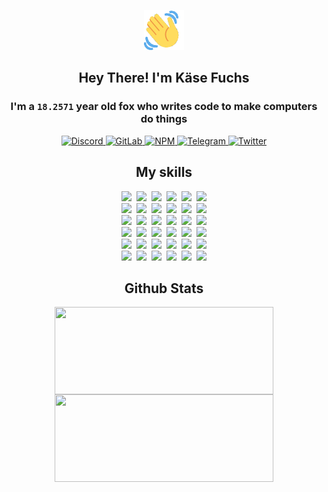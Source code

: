 <div><p align=center><img src=./resources/images/wave.gif width=64px height=64px></p><h2 align=center>Hey There! I'm Käse Fuchs</h2><h3 align=center>I'm a <code>18.2571</code> year old fox who writes code to make computers do things</h3><p align=center><a href=https://discord.com/users/507526681125322772><img alt=Discord src="https://img.shields.io/badge/Discord-5865F2?logo=discord&logoColor=white&style=flat-square#577db95bc35fd8a2767a84433a1484b1"> </a><a href=https://gitlab.com/kasefuchs><img alt=GitLab src="https://img.shields.io/badge/GitLab-330F63?logo=gitlab&logoColor=white&style=flat-square#577db95bc35fd8a2767a84433a1484b1"> </a><a href=https://npmjs.com/~kasefuchs><img alt=NPM src="https://img.shields.io/badge/NPM-CB3837?logo=npm&logoColor=white&style=flat-square#577db95bc35fd8a2767a84433a1484b1"> </a><a href=https://t.me/kasefuchs><img alt=Telegram src="https://img.shields.io/badge/Telegram-2CA5E0?logo=telegram&logoColor=white&style=flat-square#577db95bc35fd8a2767a84433a1484b1"> </a><a href=https://twitter.com/kasefuchs><img alt=Twitter src="https://img.shields.io/badge/Twitter-1DA1F2?logo=twitter&logoColor=white&style=flat-square#577db95bc35fd8a2767a84433a1484b1"></a></p><h2 align=center>My skills</h2><p align=center><a href=https://aws.amazon.com/ ><picture><source srcset="https://skillicons.dev/icons?i=aws&theme=dark#577db95bc35fd8a2767a84433a1484b1" media="(prefers-color-scheme: dark)"><source srcset="https://skillicons.dev/icons?i=aws&theme=light#577db95bc35fd8a2767a84433a1484b1" media="(prefers-color-scheme: light), (prefers-color-scheme: no-preference)"><img src="https://skillicons.dev/icons?i=aws&theme=light#577db95bc35fd8a2767a84433a1484b1"></picture></a>&nbsp;&nbsp;<a href=https://en.wikipedia.org/wiki/Bash_(Unix_shell)><picture><source srcset="https://skillicons.dev/icons?i=bash&theme=dark#577db95bc35fd8a2767a84433a1484b1" media="(prefers-color-scheme: dark)"><source srcset="https://skillicons.dev/icons?i=bash&theme=light#577db95bc35fd8a2767a84433a1484b1" media="(prefers-color-scheme: light), (prefers-color-scheme: no-preference)"><img src="https://skillicons.dev/icons?i=bash&theme=light#577db95bc35fd8a2767a84433a1484b1"></picture></a>&nbsp;&nbsp;<a href=https://discord.com/developers/docs><picture><source srcset="https://skillicons.dev/icons?i=bots&theme=dark#577db95bc35fd8a2767a84433a1484b1" media="(prefers-color-scheme: dark)"><source srcset="https://skillicons.dev/icons?i=bots&theme=light#577db95bc35fd8a2767a84433a1484b1" media="(prefers-color-scheme: light), (prefers-color-scheme: no-preference)"><img src="https://skillicons.dev/icons?i=bots&theme=light#577db95bc35fd8a2767a84433a1484b1"></picture></a>&nbsp;&nbsp;<a href=https://www.cloudflare.com/ ><picture><source srcset="https://skillicons.dev/icons?i=cloudflare&theme=dark#577db95bc35fd8a2767a84433a1484b1" media="(prefers-color-scheme: dark)"><source srcset="https://skillicons.dev/icons?i=cloudflare&theme=light#577db95bc35fd8a2767a84433a1484b1" media="(prefers-color-scheme: light), (prefers-color-scheme: no-preference)"><img src="https://skillicons.dev/icons?i=cloudflare&theme=light#577db95bc35fd8a2767a84433a1484b1"></picture></a>&nbsp;&nbsp;<a href=https://en.wikipedia.org/wiki/CSS><picture><source srcset="https://skillicons.dev/icons?i=css&theme=dark#577db95bc35fd8a2767a84433a1484b1" media="(prefers-color-scheme: dark)"><source srcset="https://skillicons.dev/icons?i=css&theme=light#577db95bc35fd8a2767a84433a1484b1" media="(prefers-color-scheme: light), (prefers-color-scheme: no-preference)"><img src="https://skillicons.dev/icons?i=css&theme=light#577db95bc35fd8a2767a84433a1484b1"></picture></a>&nbsp;&nbsp;<a href=https://www.docker.com/ ><picture><source srcset="https://skillicons.dev/icons?i=docker&theme=dark#577db95bc35fd8a2767a84433a1484b1" media="(prefers-color-scheme: dark)"><source srcset="https://skillicons.dev/icons?i=docker&theme=light#577db95bc35fd8a2767a84433a1484b1" media="(prefers-color-scheme: light), (prefers-color-scheme: no-preference)"><img src="https://skillicons.dev/icons?i=docker&theme=light#577db95bc35fd8a2767a84433a1484b1"></picture></a><br><a href=https://www.electronjs.org/ ><picture><source srcset="https://skillicons.dev/icons?i=electron&theme=dark#577db95bc35fd8a2767a84433a1484b1" media="(prefers-color-scheme: dark)"><source srcset="https://skillicons.dev/icons?i=electron&theme=light#577db95bc35fd8a2767a84433a1484b1" media="(prefers-color-scheme: light), (prefers-color-scheme: no-preference)"><img src="https://skillicons.dev/icons?i=electron&theme=light#577db95bc35fd8a2767a84433a1484b1"></picture></a>&nbsp;&nbsp;<a href=https://expressjs.com/ ><picture><source srcset="https://skillicons.dev/icons?i=express&theme=dark#577db95bc35fd8a2767a84433a1484b1" media="(prefers-color-scheme: dark)"><source srcset="https://skillicons.dev/icons?i=express&theme=light#577db95bc35fd8a2767a84433a1484b1" media="(prefers-color-scheme: light), (prefers-color-scheme: no-preference)"><img src="https://skillicons.dev/icons?i=express&theme=light#577db95bc35fd8a2767a84433a1484b1"></picture></a>&nbsp;&nbsp;<a href=https://www.figma.com/ ><picture><source srcset="https://skillicons.dev/icons?i=figma&theme=dark#577db95bc35fd8a2767a84433a1484b1" media="(prefers-color-scheme: dark)"><source srcset="https://skillicons.dev/icons?i=figma&theme=light#577db95bc35fd8a2767a84433a1484b1" media="(prefers-color-scheme: light), (prefers-color-scheme: no-preference)"><img src="https://skillicons.dev/icons?i=figma&theme=light#577db95bc35fd8a2767a84433a1484b1"></picture></a>&nbsp;&nbsp;<a href=https://firebase.google.com/ ><picture><source srcset="https://skillicons.dev/icons?i=firebase&theme=dark#577db95bc35fd8a2767a84433a1484b1" media="(prefers-color-scheme: dark)"><source srcset="https://skillicons.dev/icons?i=firebase&theme=light#577db95bc35fd8a2767a84433a1484b1" media="(prefers-color-scheme: light), (prefers-color-scheme: no-preference)"><img src="https://skillicons.dev/icons?i=firebase&theme=light#577db95bc35fd8a2767a84433a1484b1"></picture></a>&nbsp;&nbsp;<a href=https://flask.palletsprojects.com/ ><picture><source srcset="https://skillicons.dev/icons?i=flask&theme=dark#577db95bc35fd8a2767a84433a1484b1" media="(prefers-color-scheme: dark)"><source srcset="https://skillicons.dev/icons?i=flask&theme=light#577db95bc35fd8a2767a84433a1484b1" media="(prefers-color-scheme: light), (prefers-color-scheme: no-preference)"><img src="https://skillicons.dev/icons?i=flask&theme=light#577db95bc35fd8a2767a84433a1484b1"></picture></a>&nbsp;&nbsp;<a href=https://cloud.google.com/ ><picture><source srcset="https://skillicons.dev/icons?i=gcp&theme=dark#577db95bc35fd8a2767a84433a1484b1" media="(prefers-color-scheme: dark)"><source srcset="https://skillicons.dev/icons?i=gcp&theme=light#577db95bc35fd8a2767a84433a1484b1" media="(prefers-color-scheme: light), (prefers-color-scheme: no-preference)"><img src="https://skillicons.dev/icons?i=gcp&theme=light#577db95bc35fd8a2767a84433a1484b1"></picture></a><br><a href=https://git-scm.com/ ><picture><source srcset="https://skillicons.dev/icons?i=git&theme=dark#577db95bc35fd8a2767a84433a1484b1" media="(prefers-color-scheme: dark)"><source srcset="https://skillicons.dev/icons?i=git&theme=light#577db95bc35fd8a2767a84433a1484b1" media="(prefers-color-scheme: light), (prefers-color-scheme: no-preference)"><img src="https://skillicons.dev/icons?i=git&theme=light#577db95bc35fd8a2767a84433a1484b1"></picture></a>&nbsp;&nbsp;<a href=https://github.com/ ><picture><source srcset="https://skillicons.dev/icons?i=github&theme=dark#577db95bc35fd8a2767a84433a1484b1" media="(prefers-color-scheme: dark)"><source srcset="https://skillicons.dev/icons?i=github&theme=light#577db95bc35fd8a2767a84433a1484b1" media="(prefers-color-scheme: light), (prefers-color-scheme: no-preference)"><img src="https://skillicons.dev/icons?i=github&theme=light#577db95bc35fd8a2767a84433a1484b1"></picture></a>&nbsp;&nbsp;<a href=https://gitlab.com/ ><picture><source srcset="https://skillicons.dev/icons?i=gitlab&theme=dark#577db95bc35fd8a2767a84433a1484b1" media="(prefers-color-scheme: dark)"><source srcset="https://skillicons.dev/icons?i=gitlab&theme=light#577db95bc35fd8a2767a84433a1484b1" media="(prefers-color-scheme: light), (prefers-color-scheme: no-preference)"><img src="https://skillicons.dev/icons?i=gitlab&theme=light#577db95bc35fd8a2767a84433a1484b1"></picture></a>&nbsp;&nbsp;<a href=https://www.heroku.com/ ><picture><source srcset="https://skillicons.dev/icons?i=heroku&theme=dark#577db95bc35fd8a2767a84433a1484b1" media="(prefers-color-scheme: dark)"><source srcset="https://skillicons.dev/icons?i=heroku&theme=light#577db95bc35fd8a2767a84433a1484b1" media="(prefers-color-scheme: light), (prefers-color-scheme: no-preference)"><img src="https://skillicons.dev/icons?i=heroku&theme=light#577db95bc35fd8a2767a84433a1484b1"></picture></a>&nbsp;&nbsp;<a href=https://en.wikipedia.org/wiki/HTML><picture><source srcset="https://skillicons.dev/icons?i=html&theme=dark#577db95bc35fd8a2767a84433a1484b1" media="(prefers-color-scheme: dark)"><source srcset="https://skillicons.dev/icons?i=html&theme=light#577db95bc35fd8a2767a84433a1484b1" media="(prefers-color-scheme: light), (prefers-color-scheme: no-preference)"><img src="https://skillicons.dev/icons?i=html&theme=light#577db95bc35fd8a2767a84433a1484b1"></picture></a>&nbsp;&nbsp;<a href=https://en.wikipedia.org/wiki/JavaScript><picture><source srcset="https://skillicons.dev/icons?i=js&theme=dark#577db95bc35fd8a2767a84433a1484b1" media="(prefers-color-scheme: dark)"><source srcset="https://skillicons.dev/icons?i=js&theme=light#577db95bc35fd8a2767a84433a1484b1" media="(prefers-color-scheme: light), (prefers-color-scheme: no-preference)"><img src="https://skillicons.dev/icons?i=js&theme=light#577db95bc35fd8a2767a84433a1484b1"></picture></a><br><a href=https://en.wikipedia.org/wiki/Linux><picture><source srcset="https://skillicons.dev/icons?i=linux&theme=dark#577db95bc35fd8a2767a84433a1484b1" media="(prefers-color-scheme: dark)"><source srcset="https://skillicons.dev/icons?i=linux&theme=light#577db95bc35fd8a2767a84433a1484b1" media="(prefers-color-scheme: light), (prefers-color-scheme: no-preference)"><img src="https://skillicons.dev/icons?i=linux&theme=light#577db95bc35fd8a2767a84433a1484b1"></picture></a>&nbsp;&nbsp;<a href=https://mui.com/ ><picture><source srcset="https://skillicons.dev/icons?i=materialui&theme=dark#577db95bc35fd8a2767a84433a1484b1" media="(prefers-color-scheme: dark)"><source srcset="https://skillicons.dev/icons?i=materialui&theme=light#577db95bc35fd8a2767a84433a1484b1" media="(prefers-color-scheme: light), (prefers-color-scheme: no-preference)"><img src="https://skillicons.dev/icons?i=materialui&theme=light#577db95bc35fd8a2767a84433a1484b1"></picture></a>&nbsp;&nbsp;<a href=https://en.wikipedia.org/wiki/Markdown><picture><source srcset="https://skillicons.dev/icons?i=md&theme=dark#577db95bc35fd8a2767a84433a1484b1" media="(prefers-color-scheme: dark)"><source srcset="https://skillicons.dev/icons?i=md&theme=light#577db95bc35fd8a2767a84433a1484b1" media="(prefers-color-scheme: light), (prefers-color-scheme: no-preference)"><img src="https://skillicons.dev/icons?i=md&theme=light#577db95bc35fd8a2767a84433a1484b1"></picture></a>&nbsp;&nbsp;<a href=https://www.mongodb.com/ ><picture><source srcset="https://skillicons.dev/icons?i=mongodb&theme=dark#577db95bc35fd8a2767a84433a1484b1" media="(prefers-color-scheme: dark)"><source srcset="https://skillicons.dev/icons?i=mongodb&theme=light#577db95bc35fd8a2767a84433a1484b1" media="(prefers-color-scheme: light), (prefers-color-scheme: no-preference)"><img src="https://skillicons.dev/icons?i=mongodb&theme=light#577db95bc35fd8a2767a84433a1484b1"></picture></a>&nbsp;&nbsp;<a href=https://www.mysql.com/ ><picture><source srcset="https://skillicons.dev/icons?i=mysql&theme=dark#577db95bc35fd8a2767a84433a1484b1" media="(prefers-color-scheme: dark)"><source srcset="https://skillicons.dev/icons?i=mysql&theme=light#577db95bc35fd8a2767a84433a1484b1" media="(prefers-color-scheme: light), (prefers-color-scheme: no-preference)"><img src="https://skillicons.dev/icons?i=mysql&theme=light#577db95bc35fd8a2767a84433a1484b1"></picture></a>&nbsp;&nbsp;<a href=https://nextjs.org/ ><picture><source srcset="https://skillicons.dev/icons?i=nextjs&theme=dark#577db95bc35fd8a2767a84433a1484b1" media="(prefers-color-scheme: dark)"><source srcset="https://skillicons.dev/icons?i=nextjs&theme=light#577db95bc35fd8a2767a84433a1484b1" media="(prefers-color-scheme: light), (prefers-color-scheme: no-preference)"><img src="https://skillicons.dev/icons?i=nextjs&theme=light#577db95bc35fd8a2767a84433a1484b1"></picture></a><br><a href=https://nodejs.org/en/ ><picture><source srcset="https://skillicons.dev/icons?i=nodejs&theme=dark#577db95bc35fd8a2767a84433a1484b1" media="(prefers-color-scheme: dark)"><source srcset="https://skillicons.dev/icons?i=nodejs&theme=light#577db95bc35fd8a2767a84433a1484b1" media="(prefers-color-scheme: light), (prefers-color-scheme: no-preference)"><img src="https://skillicons.dev/icons?i=nodejs&theme=light#577db95bc35fd8a2767a84433a1484b1"></picture></a>&nbsp;&nbsp;<a href=https://www.postgresql.org/ ><picture><source srcset="https://skillicons.dev/icons?i=postgres&theme=dark#577db95bc35fd8a2767a84433a1484b1" media="(prefers-color-scheme: dark)"><source srcset="https://skillicons.dev/icons?i=postgres&theme=light#577db95bc35fd8a2767a84433a1484b1" media="(prefers-color-scheme: light), (prefers-color-scheme: no-preference)"><img src="https://skillicons.dev/icons?i=postgres&theme=light#577db95bc35fd8a2767a84433a1484b1"></picture></a>&nbsp;&nbsp;<a href=https://learn.microsoft.com/en-us/powershell/ ><picture><source srcset="https://skillicons.dev/icons?i=powershell&theme=dark#577db95bc35fd8a2767a84433a1484b1" media="(prefers-color-scheme: dark)"><source srcset="https://skillicons.dev/icons?i=powershell&theme=light#577db95bc35fd8a2767a84433a1484b1" media="(prefers-color-scheme: light), (prefers-color-scheme: no-preference)"><img src="https://skillicons.dev/icons?i=powershell&theme=light#577db95bc35fd8a2767a84433a1484b1"></picture></a>&nbsp;&nbsp;<a href=https://www.python.org/ ><picture><source srcset="https://skillicons.dev/icons?i=py&theme=dark#577db95bc35fd8a2767a84433a1484b1" media="(prefers-color-scheme: dark)"><source srcset="https://skillicons.dev/icons?i=py&theme=light#577db95bc35fd8a2767a84433a1484b1" media="(prefers-color-scheme: light), (prefers-color-scheme: no-preference)"><img src="https://skillicons.dev/icons?i=py&theme=light#577db95bc35fd8a2767a84433a1484b1"></picture></a>&nbsp;&nbsp;<a href=https://www.raspberrypi.org/ ><picture><source srcset="https://skillicons.dev/icons?i=raspberrypi&theme=dark#577db95bc35fd8a2767a84433a1484b1" media="(prefers-color-scheme: dark)"><source srcset="https://skillicons.dev/icons?i=raspberrypi&theme=light#577db95bc35fd8a2767a84433a1484b1" media="(prefers-color-scheme: light), (prefers-color-scheme: no-preference)"><img src="https://skillicons.dev/icons?i=raspberrypi&theme=light#577db95bc35fd8a2767a84433a1484b1"></picture></a>&nbsp;&nbsp;<a href=https://reactjs.org/ ><picture><source srcset="https://skillicons.dev/icons?i=react&theme=dark#577db95bc35fd8a2767a84433a1484b1" media="(prefers-color-scheme: dark)"><source srcset="https://skillicons.dev/icons?i=react&theme=light#577db95bc35fd8a2767a84433a1484b1" media="(prefers-color-scheme: light), (prefers-color-scheme: no-preference)"><img src="https://skillicons.dev/icons?i=react&theme=light#577db95bc35fd8a2767a84433a1484b1"></picture></a><br><a href=https://redux.js.org/ ><picture><source srcset="https://skillicons.dev/icons?i=redux&theme=dark#577db95bc35fd8a2767a84433a1484b1" media="(prefers-color-scheme: dark)"><source srcset="https://skillicons.dev/icons?i=redux&theme=light#577db95bc35fd8a2767a84433a1484b1" media="(prefers-color-scheme: light), (prefers-color-scheme: no-preference)"><img src="https://skillicons.dev/icons?i=redux&theme=light#577db95bc35fd8a2767a84433a1484b1"></picture></a>&nbsp;&nbsp;<a href=https://en.wikipedia.org/wiki/Regular_expression><picture><source srcset="https://skillicons.dev/icons?i=regex&theme=dark#577db95bc35fd8a2767a84433a1484b1" media="(prefers-color-scheme: dark)"><source srcset="https://skillicons.dev/icons?i=regex&theme=light#577db95bc35fd8a2767a84433a1484b1" media="(prefers-color-scheme: light), (prefers-color-scheme: no-preference)"><img src="https://skillicons.dev/icons?i=regex&theme=light#577db95bc35fd8a2767a84433a1484b1"></picture></a>&nbsp;&nbsp;<a href=https://en.wikipedia.org/wiki/Sass_(stylesheet_language)><picture><source srcset="https://skillicons.dev/icons?i=sass&theme=dark#577db95bc35fd8a2767a84433a1484b1" media="(prefers-color-scheme: dark)"><source srcset="https://skillicons.dev/icons?i=sass&theme=light#577db95bc35fd8a2767a84433a1484b1" media="(prefers-color-scheme: light), (prefers-color-scheme: no-preference)"><img src="https://skillicons.dev/icons?i=sass&theme=light#577db95bc35fd8a2767a84433a1484b1"></picture></a>&nbsp;&nbsp;<a href=https://www.typescriptlang.org/ ><picture><source srcset="https://skillicons.dev/icons?i=ts&theme=dark#577db95bc35fd8a2767a84433a1484b1" media="(prefers-color-scheme: dark)"><source srcset="https://skillicons.dev/icons?i=ts&theme=light#577db95bc35fd8a2767a84433a1484b1" media="(prefers-color-scheme: light), (prefers-color-scheme: no-preference)"><img src="https://skillicons.dev/icons?i=ts&theme=light#577db95bc35fd8a2767a84433a1484b1"></picture></a>&nbsp;&nbsp;<a href=https://unity.com/ ><picture><source srcset="https://skillicons.dev/icons?i=unity&theme=dark#577db95bc35fd8a2767a84433a1484b1" media="(prefers-color-scheme: dark)"><source srcset="https://skillicons.dev/icons?i=unity&theme=light#577db95bc35fd8a2767a84433a1484b1" media="(prefers-color-scheme: light), (prefers-color-scheme: no-preference)"><img src="https://skillicons.dev/icons?i=unity&theme=light#577db95bc35fd8a2767a84433a1484b1"></picture></a>&nbsp;&nbsp;<a href=https://workers.cloudflare.com/ ><picture><source srcset="https://skillicons.dev/icons?i=workers&theme=dark#577db95bc35fd8a2767a84433a1484b1" media="(prefers-color-scheme: dark)"><source srcset="https://skillicons.dev/icons?i=workers&theme=light#577db95bc35fd8a2767a84433a1484b1" media="(prefers-color-scheme: light), (prefers-color-scheme: no-preference)"><img src="https://skillicons.dev/icons?i=workers&theme=light#577db95bc35fd8a2767a84433a1484b1"></picture></a><br></p><h2 align=center>Github Stats</h2><p align=center><picture><source srcset="https://github-readme-stats-kasefuchs.vercel.app/api/?count_private=true&hide_border=true&hide_rank=true&line_height=20&hide_title=true&username=Kasefuchs&theme=dark#577db95bc35fd8a2767a84433a1484b1" media="(prefers-color-scheme: dark)"><source srcset="https://github-readme-stats-kasefuchs.vercel.app/api/?count_private=true&hide_border=true&hide_rank=true&line_height=20&hide_title=true&username=Kasefuchs&theme=light#577db95bc35fd8a2767a84433a1484b1" media="(prefers-color-scheme: light), (prefers-color-scheme: no-preference)"><img align=middle width=350 height=140 src="https://github-readme-stats-kasefuchs.vercel.app/api/?count_private=true&hide_border=true&hide_rank=true&line_height=20&hide_title=true&username=Kasefuchs&theme=light#577db95bc35fd8a2767a84433a1484b1"></picture><picture><source srcset="https://github-readme-stats-kasefuchs.vercel.app/api/top-langs/?count_private=true&hide_border=true&layout=compact&username=Kasefuchs&theme=dark#577db95bc35fd8a2767a84433a1484b1" media="(prefers-color-scheme: dark)"><source srcset="https://github-readme-stats-kasefuchs.vercel.app/api/top-langs/?count_private=true&hide_border=true&layout=compact&username=Kasefuchs&theme=light#577db95bc35fd8a2767a84433a1484b1" media="(prefers-color-scheme: light), (prefers-color-scheme: no-preference)"><img align=middle width=350 height=140 src="https://github-readme-stats-kasefuchs.vercel.app/api/top-langs/?count_private=true&hide_border=true&layout=compact&username=Kasefuchs&theme=light#577db95bc35fd8a2767a84433a1484b1"></picture></p><img src="https://hit.yhype.me/github/profile?user_id=64592097#577db95bc35fd8a2767a84433a1484b1" alt=""></div>